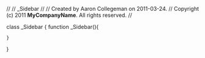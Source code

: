 //
//  _Sidebar
//
//  Created by Aaron Collegeman on 2011-03-24.
//  Copyright (c) 2011 __MyCompanyName__. All rights reserved.
//

class _Sidebar {
	function _Sidebar(){
		
	}
}